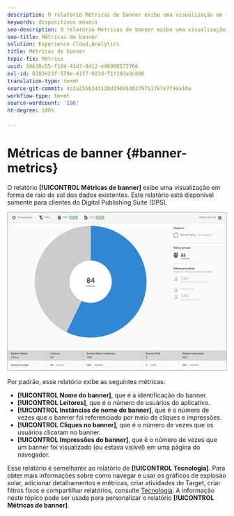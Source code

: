 ```yaml
---
description: O relatório Métricas de banner exibe uma visualização em forma de raio de sol dos dados existentes. Este relatório está disponível somente para clientes do Digital Publishing Suite (DPS).
keywords: dispositivos móveis
seo-description: O relatório Métricas de banner exibe uma visualização em forma de raio de sol dos dados existentes. Este relatório está disponível somente para clientes do Digital Publishing Suite (DPS).
seo-title: Métricas de banner
solution: Experience Cloud,Analytics
title: Métricas de banner
topic-fix: Metrics
uuid: 50638c55-f10d-43d7-8d12-e48908572766
exl-id: 0383e23f-579e-4177-922d-71f193a3c606
translation-type: tm+mt
source-git-commit: 4c2a255b343128d2904530279751767e7f99a10a
workflow-type: tm+mt
source-wordcount: '196'
ht-degree: 100%

---
```


# Métricas de banner {#banner-metrics}

O relatório **[!UICONTROL Métricas de banner]** exibe uma visualização em forma de raio de sol dos dados existentes. Este relatório está disponível somente para clientes do Digital Publishing Suite (DPS).

![](assets/dps_banner_name.png)

Por padrão, esse relatório exibe as seguintes métricas:

* **[!UICONTROL Nome do banner]**, que é a identificação do banner.
* **[!UICONTROL Leitores]**, que é o número de usuários do aplicativo.
* **[!UICONTROL Instâncias de nome do banner]**, que é o número de vezes que o banner foi referenciado por meio de cliques e impressões.
* **[!UICONTROL Cliques no banner]**, que é o número de vezes que os usuários clicaram no banner.
* **[!UICONTROL Impressões do banner]**, que é o número de vezes que um banner foi visualizado (ou estava visível) em uma página do navegador.

Esse relatório é semelhante ao relatório de **[!UICONTROL Tecnologia]**. Para obter mais informações sobre como navegar e usar os gráficos de explosão solar, adicionar detalhamentos e métricas, criar atividades do Target, criar filtros fixos e compartilhar relatórios, consulte [Tecnologia](/help/using/usage/reports-technology.md). A informação neste tópico pode ser usada para personalizar o relatório **[!UICONTROL Métricas de banner]**.
